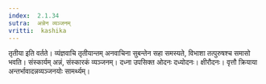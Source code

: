 ```yaml
---
index:  2.1.34
sutra:  अन्नेन व्यञ्जनम्
vritti:  kashika 
---
```


तृतीया इति वर्तते। व्यंज्ञवाचि तृतीयान्तम् अनवाचिना सुबन्तेन सहा समस्यते, विभाशा तत्पुरुषश्च समासो भवति। संस्कार्यम् अन्नं, संस्कारकं व्यञ्जनम्। दध्ना उपसिक्त ओदनः दध्योदनः। क्षीरौदनः। वृत्तौ क्रियाया अन्तर्भावादन्नव्यञ्जनयोः सामर्थ्यम्।

